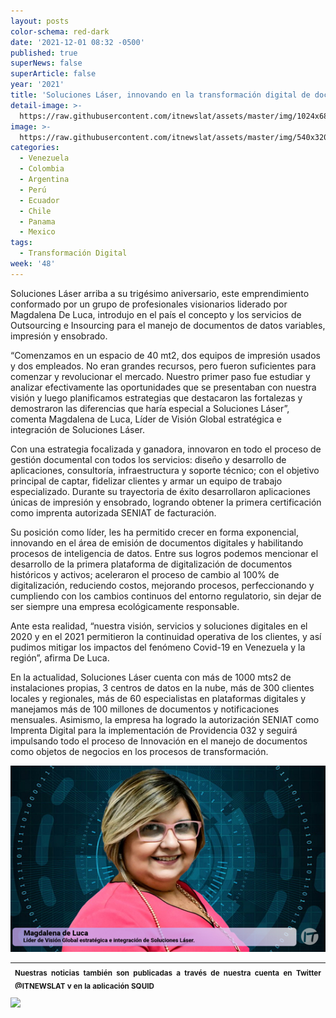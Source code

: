 ```yaml
---
layout: posts
color-schema: red-dark
date: '2021-12-01 08:32 -0500'
published: true
superNews: false
superArticle: false
year: '2021'
title: 'Soluciones Láser, innovando en la transformación digital de documentos'
detail-image: >-
  https://raw.githubusercontent.com/itnewslat/assets/master/img/1024x680/Magdalena-de-Luca-laser-g.jpg
image: >-
  https://raw.githubusercontent.com/itnewslat/assets/master/img/540x320/Magdalena-de-Luca-laser-p.jpg
categories:
  - Venezuela
  - Colombia
  - Argentina
  - Perú
  - Ecuador
  - Chile
  - Panama
  - Mexico
tags:
  - Transformación Digital
week: '48'
---
```

Soluciones Láser arriba a su trigésimo aniversario, este emprendimiento conformado por un grupo de profesionales visionarios liderado por Magdalena De Luca, introdujo en el país el concepto y los servicios de Outsourcing e Insourcing para el manejo de documentos de datos variables, impresión y ensobrado.

“Comenzamos en un espacio de 40 mt2, dos equipos de impresión usados y dos empleados. No eran grandes recursos, pero fueron suficientes para comenzar y revolucionar el mercado. Nuestro primer paso fue estudiar y analizar efectivamente las oportunidades que se presentaban con nuestra visión y luego planificamos estrategias que destacaron las fortalezas y demostraron las diferencias que haría especial a Soluciones Láser”, comenta Magdalena de Luca, Líder de Visión Global estratégica e integración de Soluciones Láser.

Con una estrategia focalizada y ganadora, innovaron en todo el proceso de gestión documental con todos los  servicios: diseño y desarrollo de aplicaciones, consultoría, infraestructura y soporte técnico; con el objetivo principal de captar, fidelizar clientes y armar un equipo de trabajo especializado. Durante  su trayectoria de éxito  desarrollaron aplicaciones únicas de impresión y ensobrado, logrando obtener la primera certificación como imprenta autorizada SENIAT de facturación.

Su posición como líder, les ha permitido crecer en forma exponencial, innovando en el área de emisión de documentos digitales y habilitando procesos de inteligencia de datos. Entre sus logros podemos mencionar el desarrollo de la primera plataforma de digitalización de documentos históricos y activos; aceleraron  el proceso de cambio  al 100% de digitalización, reduciendo costos, mejorando procesos, perfeccionando y cumpliendo con los cambios continuos del entorno regulatorio, sin dejar de ser siempre una empresa ecológicamente responsable. 

Ante esta realidad, “nuestra visión, servicios y soluciones digitales en el  2020 y en el  2021 permitieron la continuidad operativa de los clientes, y así pudimos mitigar los impactos del fenómeno Covid-19 en Venezuela y la región”, afirma De Luca.

En la actualidad, Soluciones Láser cuenta con más de 1000 mts2 de instalaciones propias, 3 centros de datos en la nube, más de 300 clientes locales y regionales, más de 60 especialistas en plataformas digitales y manejamos más de 100 millones de documentos y notificaciones mensuales. Asimismo, la empresa ha logrado la   autorización SENIAT como Imprenta Digital para la implementación de Providencia 032 y seguirá impulsando todo el proceso de Innovación en el manejo de documentos como objetos de negocios en los procesos de transformación.

![](https://raw.githubusercontent.com/itnewslat/assets/master/img/540x320/Magdalena-de-Luca-laser-p.jpg)

<table style="height: 42px;" width="569">
<tbody>
<tr>
<td style="text-align: justify;"><sub><strong>Nuestras noticias también son publicadas a través de nuestra cuenta en Twitter <a href="https://twitter.com/itnewslat?lang=es">@ITNEWSLAT</a> y en la aplicación <a href="https://squidapp.co/en/">SQUID</a></strong></sub></td>
</tr>
</tbody>
</table>

<img src="https://tracker.metricool.com/c3po.jpg?hash=56f88a41e39ab42c063cc51676587a04"/>
